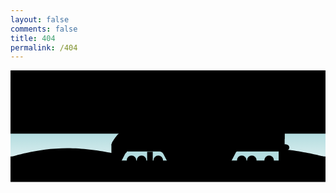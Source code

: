 ```yaml
---
layout: false
comments: false
title: 404
permalink: /404
---
```


<!DOCTYPE html>
<!-- saved from url=(0044)https://404.456.cn/demo/404-train-animation/ -->
<html lang="zh-CN"><head><meta http-equiv="Content-Type" content="text/html; charset=UTF-8">
  
<title>该页面不存在-404</title>
<link rel="shortcut icon" href="/img/81214117_p1.webp">
  <link rel="stylesheet" href="./404/style.css">

</head>
<body>
<!-- partial:index.partial.html -->
<div class="main">
  <div>
    <svg xmlns="http://www.w3.org/2000/svg" viewBox="0 0 1000 355">
  <g id="ocean">
    <path id="sky" class="st0" d="M0 0h1000v203.1H0z"></path>
    <lineargradient id="water_1_" gradientUnits="userSpaceOnUse" x1="500" y1="354" x2="500" y2="200.667">
      <stop offset="0" stop-color="#fff"></stop>
      <stop offset="1" stop-color="#b3dcdf"></stop>
    </lineargradient>
    <path id="water" fill="url(#water_1_)" d="M0 200.7h1000V354H0z"></path>
    <path id="land" class="st0" d="M0 273.4h1000V354H0z"></path>
    <g id="bumps">
      <path class="st0" d="M0 275.2s83.8-28 180-28 197 28 197 28H0z"></path>
    <path class="st0" d="M377 275.2s54.7-28 117.5-28 128.6 28 128.6 28H377z"></path>
    <path class="st0" d="M623.2 275.2s83.7-28 179.9-28 196.9 28 196.9 28H623.2z"></path>
      <path class="st0" d="M-998 275.2s83.8-28 180-28 197 28 197 28h-377z"></path>
      <path class="st0" d="M-621 275.2s54.7-28 117.5-28 128.6 28 128.6 28H-621z"></path>
      <path class="st0" d="M-374.8 275.2s83.7-28 179.9-28S2 275.2 2 275.2h-376.8z"></path>
    </g>
  </g>
  <g id="tracks">
    <path class="st2" d="M9.8 282.4h-3L0 307.6h3z"></path>
    <path class="st2" d="M19.8 282.4h-3L10 307.6h3z"></path>
    <path class="st2" d="M29.8 282.4h-3L20 307.6h3z"></path>
    <path class="st2" d="M39.8 282.4h-3L30 307.6h3z"></path>
    <path class="st2" d="M49.8 282.4h-3L40 307.6h3z"></path>
    <path class="st2" d="M59.8 282.4h-3L50 307.6h3z"></path>
    <path class="st2" d="M69.8 282.4h-3L60 307.6h3z"></path>
    <path class="st2" d="M79.8 282.4h-3L70 307.6h3z"></path>
    <path class="st2" d="M89.8 282.4h-3L80 307.6h3z"></path>
    <path class="st2" d="M99.8 282.4h-3L90 307.6h3z"></path>
    <path class="st2" d="M109.8 282.4h-3l-6.8 25.2h3z"></path>
    <path class="st2" d="M119.8 282.4h-3l-6.8 25.2h3z"></path>
    <path class="st2" d="M129.8 282.4h-3l-6.8 25.2h3z"></path>
    <path class="st2" d="M139.8 282.4h-3l-6.8 25.2h3z"></path>
    <path class="st2" d="M149.8 282.4h-3l-6.8 25.2h3z"></path>
    <path class="st2" d="M159.8 282.4h-3l-6.8 25.2h3z"></path>
    <path class="st2" d="M169.8 282.4h-3l-6.8 25.2h3z"></path>
    <path class="st2" d="M179.8 282.4h-3l-6.8 25.2h3z"></path>
    <path class="st2" d="M189.8 282.4h-3l-6.8 25.2h3z"></path>
    <path class="st2" d="M199.8 282.4h-3l-6.8 25.2h3z"></path>
    <path class="st2" d="M209.8 282.4h-3l-6.8 25.2h3z"></path>
    <path class="st2" d="M219.8 282.4h-3l-6.8 25.2h3z"></path>
    <path class="st2" d="M229.8 282.4h-3l-6.8 25.2h3z"></path>
    <path class="st2" d="M239.8 282.4h-3l-6.8 25.2h3z"></path>
    <path class="st2" d="M249.8 282.4h-3l-6.8 25.2h3z"></path>
    <path class="st2" d="M259.8 282.4h-3l-6.8 25.2h3z"></path>
    <path class="st2" d="M269.8 282.4h-3l-6.8 25.2h3z"></path>
    <path class="st2" d="M279.8 282.4h-3l-6.8 25.2h3z"></path>
    <path class="st2" d="M289.8 282.4h-3l-6.8 25.2h3z"></path>
    <path class="st2" d="M299.8 282.4h-3l-6.8 25.2h3z"></path>
    <path class="st2" d="M309.8 282.4h-3l-6.8 25.2h3z"></path>
    <path class="st2" d="M319.8 282.4h-3l-6.8 25.2h3z"></path>
    <path class="st2" d="M329.8 282.4h-3l-6.8 25.2h3z"></path>
    <path class="st2" d="M339.8 282.4h-3l-6.8 25.2h3z"></path>
    <path class="st2" d="M349.8 282.4h-3l-6.8 25.2h3z"></path>
    <path class="st2" d="M359.8 282.4h-3l-6.8 25.2h3z"></path>
    <path class="st2" d="M369.8 282.4h-3l-6.8 25.2h3z"></path>
    <path class="st2" d="M379.8 282.4h-3l-6.8 25.2h3z"></path>
    <path class="st2" d="M389.8 282.4h-3l-6.8 25.2h3z"></path>
    <path class="st2" d="M399.8 282.4h-3l-6.8 25.2h3z"></path>
    <path class="st2" d="M409.8 282.4h-3l-6.8 25.2h3z"></path>
    <path class="st2" d="M419.8 282.4h-3l-6.8 25.2h3z"></path>
    <path class="st2" d="M429.8 282.4h-3l-6.8 25.2h3z"></path>
    <path class="st2" d="M439.8 282.4h-3l-6.8 25.2h3z"></path>
    <path class="st2" d="M449.8 282.4h-3l-6.8 25.2h3z"></path>
    <path class="st2" d="M459.8 282.4h-3l-6.8 25.2h3z"></path>
    <path class="st2" d="M469.8 282.4h-3l-6.8 25.2h3z"></path>
    <path class="st2" d="M479.8 282.4h-3l-6.8 25.2h3z"></path>
    <path class="st2" d="M489.8 282.4h-3l-6.8 25.2h3z"></path>
    <path class="st2" d="M499.8 282.4h-3l-6.8 25.2h3z"></path>
    <path class="st2" d="M1000 282.4h-3l-6.8 25.2h3z"></path>
    <path class="st2" d="M990 282.4h-3l-6.8 25.2h3z"></path>
    <path class="st2" d="M980 282.4h-3l-6.8 25.2h3z"></path>
    <path class="st2" d="M970 282.4h-3l-6.8 25.2h3z"></path>
    <path class="st2" d="M960 282.4h-3l-6.8 25.2h3z"></path>
    <path class="st2" d="M950 282.4h-3l-6.8 25.2h3z"></path>
    <path class="st2" d="M940 282.4h-3l-6.8 25.2h3z"></path>
    <path class="st2" d="M930 282.4h-3l-6.8 25.2h3z"></path>
    <path class="st2" d="M920 282.4h-3l-6.8 25.2h3z"></path>
    <path class="st2" d="M910 282.4h-3l-6.8 25.2h3z"></path>
    <path class="st2" d="M900 282.4h-3l-6.8 25.2h3z"></path>
    <path class="st2" d="M890 282.4h-3l-6.8 25.2h3z"></path>
    <path class="st2" d="M880 282.4h-3l-6.8 25.2h3z"></path>
    <path class="st2" d="M870 282.4h-3l-6.8 25.2h3z"></path>
    <path class="st2" d="M860 282.4h-3l-6.8 25.2h3z"></path>
    <path class="st2" d="M850 282.4h-3l-6.8 25.2h3z"></path>
    <path class="st2" d="M840 282.4h-3l-6.8 25.2h3z"></path>
    <path class="st2" d="M830 282.4h-3l-6.8 25.2h3z"></path>
    <path class="st2" d="M820 282.4h-3l-6.8 25.2h3z"></path>
    <path class="st2" d="M810 282.4h-3l-6.8 25.2h3z"></path>
    <path class="st2" d="M800 282.4h-3l-6.8 25.2h3z"></path>
    <path class="st2" d="M790 282.4h-3l-6.8 25.2h3z"></path>
    <path class="st2" d="M780 282.4h-3l-6.8 25.2h3z"></path>
    <path class="st2" d="M770 282.4h-3l-6.8 25.2h3z"></path>
    <path class="st2" d="M760 282.4h-3l-6.8 25.2h3z"></path>
    <path class="st2" d="M750 282.4h-3l-6.8 25.2h3z"></path>
    <path class="st2" d="M740 282.4h-3l-6.8 25.2h3z"></path>
    <path class="st2" d="M730 282.4h-3l-6.8 25.2h3z"></path>
    <path class="st2" d="M720 282.4h-3l-6.8 25.2h3z"></path>
    <path class="st2" d="M710 282.4h-3l-6.8 25.2h3z"></path>
    <path class="st2" d="M700 282.4h-3l-6.8 25.2h3z"></path>
    <path class="st2" d="M690 282.4h-3l-6.8 25.2h3z"></path>
    <path class="st2" d="M680 282.4h-3l-6.8 25.2h3z"></path>
    <path class="st2" d="M670 282.4h-3l-6.8 25.2h3z"></path>
    <path class="st2" d="M660 282.4h-3l-6.8 25.2h3z"></path>
    <path class="st2" d="M650 282.4h-3l-6.8 25.2h3z"></path>
    <path class="st2" d="M640 282.4h-3l-6.8 25.2h3z"></path>
    <path class="st2" d="M630 282.4h-3l-6.8 25.2h3z"></path>
    <path class="st2" d="M620 282.4h-3l-6.8 25.2h3z"></path>
    <path class="st2" d="M610 282.4h-3l-6.8 25.2h3z"></path>
    <path class="st2" d="M600 282.4h-3l-6.8 25.2h3z"></path>
    <path class="st2" d="M590 282.4h-3l-6.8 25.2h3z"></path>
    <path class="st2" d="M580 282.4h-3l-6.8 25.2h3z"></path>
    <path class="st2" d="M570 282.4h-3l-6.8 25.2h3z"></path>
    <path class="st2" d="M560 282.4h-3l-6.8 25.2h3z"></path>
    <g>
      <path class="st2" d="M-490.2 282.4h-3l-6.8 25.2h3z"></path>
      <path class="st2" d="M-480.2 282.4h-3l-6.8 25.2h3z"></path>
      <path class="st2" d="M-470.2 282.4h-3l-6.8 25.2h3z"></path>
      <path class="st2" d="M-460.2 282.4h-3l-6.8 25.2h3z"></path>
      <path class="st2" d="M-450.2 282.4h-3l-6.8 25.2h3z"></path>
      <path class="st2" d="M-440.2 282.4h-3l-6.8 25.2h3z"></path>
      <path class="st2" d="M-430.2 282.4h-3l-6.8 25.2h3z"></path>
      <path class="st2" d="M-420.2 282.4h-3l-6.8 25.2h3z"></path>
      <path class="st2" d="M-410.2 282.4h-3l-6.8 25.2h3z"></path>
      <path class="st2" d="M-400.2 282.4h-3l-6.8 25.2h3z"></path>
      <path class="st2" d="M-390.2 282.4h-3l-6.8 25.2h3z"></path>
      <path class="st2" d="M-380.2 282.4h-3l-6.8 25.2h3z"></path>
      <path class="st2" d="M-370.2 282.4h-3l-6.8 25.2h3z"></path>
      <path class="st2" d="M-360.2 282.4h-3l-6.8 25.2h3z"></path>
      <path class="st2" d="M-350.2 282.4h-3l-6.8 25.2h3z"></path>
      <path class="st2" d="M-340.2 282.4h-3l-6.8 25.2h3z"></path>
      <path class="st2" d="M-330.2 282.4h-3l-6.8 25.2h3z"></path>
      <path class="st2" d="M-320.2 282.4h-3l-6.8 25.2h3z"></path>
      <path class="st2" d="M-310.2 282.4h-3l-6.8 25.2h3z"></path>
      <path class="st2" d="M-300.2 282.4h-3l-6.8 25.2h3z"></path>
      <path class="st2" d="M-290.2 282.4h-3l-6.8 25.2h3z"></path>
      <path class="st2" d="M-280.2 282.4h-3l-6.8 25.2h3z"></path>
      <path class="st2" d="M-270.2 282.4h-3l-6.8 25.2h3z"></path>
      <path class="st2" d="M-260.2 282.4h-3l-6.8 25.2h3z"></path>
      <path class="st2" d="M-250.2 282.4h-3l-6.8 25.2h3z"></path>
      <path class="st2" d="M-240.2 282.4h-3l-6.8 25.2h3z"></path>
      <path class="st2" d="M-230.2 282.4h-3l-6.8 25.2h3z"></path>
      <path class="st2" d="M-220.2 282.4h-3l-6.8 25.2h3z"></path>
      <path class="st2" d="M-210.2 282.4h-3l-6.8 25.2h3z"></path>
      <path class="st2" d="M-200.2 282.4h-3l-6.8 25.2h3z"></path>
      <path class="st2" d="M-190.2 282.4h-3l-6.8 25.2h3z"></path>
      <path class="st2" d="M-180.2 282.4h-3l-6.8 25.2h3z"></path>
      <path class="st2" d="M-170.2 282.4h-3l-6.8 25.2h3z"></path>
      <path class="st2" d="M-160.2 282.4h-3l-6.8 25.2h3z"></path>
      <path class="st2" d="M-150.2 282.4h-3l-6.8 25.2h3z"></path>
      <path class="st2" d="M-140.2 282.4h-3l-6.8 25.2h3z"></path>
      <path class="st2" d="M-130.2 282.4h-3l-6.8 25.2h3z"></path>
      <path class="st2" d="M-120.2 282.4h-3l-6.8 25.2h3z"></path>
      <path class="st2" d="M-110.2 282.4h-3l-6.8 25.2h3z"></path>
      <path class="st2" d="M-100.2 282.4h-3l-6.8 25.2h3z"></path>
      <path class="st2" d="M-90.2 282.4h-3l-6.8 25.2h3z"></path>
      <path class="st2" d="M-80.2 282.4h-3l-6.8 25.2h3z"></path>
      <path class="st2" d="M-70.2 282.4h-3l-6.8 25.2h3z"></path>
      <path class="st2" d="M-60.2 282.4h-3l-6.8 25.2h3z"></path>
      <path class="st2" d="M-50.2 282.4h-3l-6.8 25.2h3z"></path>
      <path class="st2" d="M-40.2 282.4h-3l-6.8 25.2h3z"></path>
      <path class="st2" d="M-30.2 282.4h-3l-6.8 25.2h3z"></path>
      <path class="st2" d="M-20.2 282.4h-3l-6.8 25.2h3z"></path>
      <path class="st2" d="M-10.2 282.4h-3l-6.8 25.2h3z"></path>
      <path class="st2" d="M-.2 282.4h-3l-6.8 25.2h3z"></path>
      <path class="st2" d="M500 282.4h-3l-6.8 25.2h3z"></path>
      <path class="st2" d="M490 282.4h-3l-6.8 25.2h3z"></path>
      <path class="st2" d="M480 282.4h-3l-6.8 25.2h3z"></path>
      <path class="st2" d="M470 282.4h-3l-6.8 25.2h3z"></path>
      <path class="st2" d="M460 282.4h-3l-6.8 25.2h3z"></path>
      <path class="st2" d="M450 282.4h-3l-6.8 25.2h3z"></path>
      <path class="st2" d="M440 282.4h-3l-6.8 25.2h3z"></path>
      <path class="st2" d="M430 282.4h-3l-6.8 25.2h3z"></path>
      <path class="st2" d="M420 282.4h-3l-6.8 25.2h3z"></path>
      <path class="st2" d="M410 282.4h-3l-6.8 25.2h3z"></path>
      <path class="st2" d="M400 282.4h-3l-6.8 25.2h3z"></path>
      <path class="st2" d="M390 282.4h-3l-6.8 25.2h3z"></path>
      <path class="st2" d="M380 282.4h-3l-6.8 25.2h3z"></path>
      <path class="st2" d="M370 282.4h-3l-6.8 25.2h3z"></path>
      <path class="st2" d="M360 282.4h-3l-6.8 25.2h3z"></path>
      <path class="st2" d="M350 282.4h-3l-6.8 25.2h3z"></path>
      <path class="st2" d="M340 282.4h-3l-6.8 25.2h3z"></path>
      <path class="st2" d="M330 282.4h-3l-6.8 25.2h3z"></path>
      <path class="st2" d="M320 282.4h-3l-6.8 25.2h3z"></path>
      <path class="st2" d="M310 282.4h-3l-6.8 25.2h3z"></path>
      <path class="st2" d="M300 282.4h-3l-6.8 25.2h3z"></path>
      <path class="st2" d="M290 282.4h-3l-6.8 25.2h3z"></path>
      <path class="st2" d="M280 282.4h-3l-6.8 25.2h3z"></path>
      <path class="st2" d="M270 282.4h-3l-6.8 25.2h3z"></path>
      <path class="st2" d="M260 282.4h-3l-6.8 25.2h3z"></path>
      <path class="st2" d="M250 282.4h-3l-6.8 25.2h3z"></path>
      <path class="st2" d="M240 282.4h-3l-6.8 25.2h3z"></path>
      <path class="st2" d="M230 282.4h-3l-6.8 25.2h3z"></path>
      <path class="st2" d="M220 282.4h-3l-6.8 25.2h3z"></path>
      <path class="st2" d="M210 282.4h-3l-6.8 25.2h3z"></path>
      <path class="st2" d="M200 282.4h-3l-6.8 25.2h3z"></path>
      <path class="st2" d="M190 282.4h-3l-6.8 25.2h3z"></path>
      <path class="st2" d="M180 282.4h-3l-6.8 25.2h3z"></path>
      <path class="st2" d="M170 282.4h-3l-6.8 25.2h3z"></path>
      <path class="st2" d="M160 282.4h-3l-6.8 25.2h3z"></path>
      <path class="st2" d="M150 282.4h-3l-6.8 25.2h3z"></path>
      <path class="st2" d="M140 282.4h-3l-6.8 25.2h3z"></path>
      <path class="st2" d="M130 282.4h-3l-6.8 25.2h3z"></path>
      <path class="st2" d="M120 282.4h-3l-6.8 25.2h3z"></path>
      <path class="st2" d="M110 282.4h-3l-6.8 25.2h3z"></path>
      <path class="st2" d="M100 282.4h-3l-6.8 25.2h3z"></path>
      <path class="st2" d="M90 282.4h-3l-6.8 25.2h3z"></path>
      <path class="st2" d="M80 282.4h-3l-6.8 25.2h3z"></path>
      <path class="st2" d="M70 282.4h-3l-6.8 25.2h3z"></path>
      <path class="st2" d="M60 282.4h-3l-6.8 25.2h3z"></path>
    </g>
    <path class="st2" d="M550 282.4h-3l-6.8 25.2h3z"></path>
    <path class="st2" d="M540 282.4h-3l-6.8 25.2h3z"></path>
    <path class="st2" d="M530 282.4h-3l-6.8 25.2h3z"></path>
    <path class="st2" d="M520 282.4h-3l-6.8 25.2h3z"></path>
    <path class="st2" d="M510 282.4h-3l-6.8 25.2h3z"></path>
    <path class="st2" d="M550 282.4h-3l-6.8 25.2h3z"></path>
    <path class="st2" d="M540 282.4h-3l-6.8 25.2h3z"></path>
    <path class="st2" d="M530 282.4h-3l-6.8 25.2h3z"></path>
    <path class="st2" d="M520 282.4h-3l-6.8 25.2h3z"></path>
    <path class="st2" d="M510 282.4h-3l-6.8 25.2h3z"></path>
    <path class="st3" d="M-499.5 300.2H1000v5.1H-499.5z"></path>
    <path class="st3" d="M-499.5 283.8H1000v2.8H-499.5z"></path>
  </g>
  <g id="cloudsAll">
    <path id="cloud1" class="st4" d="M19.5 69.7s-21.3.5-25-12.2c0 0-4.3-21.3 16-21.8 0 0-2.1-12.2 12.2-14.9 0 0 15-3.2 21.3 6.9 0 0 3.6-20.7 17.8-22.3 0 0 24-3 26.6 13.1 0 0 .1 9.5-2.8 13.5 0 0 9.5-15 26.5-4.8 0 0 12.1 7.9 7 20.2 0 0 16 4.8 10.1 18.1 0 0-10.2 8.5-17.1-1.1 0 0-5.5 16-32.5 16 0 0-19.1 2.1-27-13.3 0 0 .5 10.1-13.3 10.6-.1 0-20.3 3.2-19.8-8z"></path>
    <path id="cloud3" class="st4" d="M836 132s-18.3 2.1-22.2-4.9c0 0-4.9-11.8 12.5-13.8 0 0-2.5-6.8 9.7-9.6 0 0 12.7-3.1 18.7 2.1 0 0 2-12.2 14-14.3 0 0 16.6-3.3 23.7 2.1 0 0 4.8 3.9 2.4 6.5 0 0 3.1-4.8 18.4-.4 0 0 10.9 3.5 7.2 11 0 0 13.8-1.5 9.7 9.5 0 0-4.1 10.8-15.5 4.8 0 0-3.1 5.6-26.4 7.9 0 0-16.3 2.8-24-5.3 0 0 1 5.7-10.8 7.2-.1.1-17.2 3.6-17.4-2.8z"></path>
    <path id="cloud2" class="st4" d="M19.3 159.5s-15.9.6-18.8-5.1c0 0-3.4-9.5 11.7-10.1 0 0-1.7-5.5 9-6.9 0 0 11.2-1.7 16 2.8 0 0 2.5-9.4 13.1-10.3 0 0 17.9-1.8 20 5.4 0 0 .2 4.3-2 6.1 0 0 6.9-6.9 19.8-2.6 0 0 9.1 3.4 5.5 9 0 0 6.5 0 4.5 6.7 0 0-2.6 5.6-9.6 1 0 0-4 7.3-24.2 7.7 0 0-14.2 1.3-20.4-5.5 0 0 .5 4.5-9.8 5 0 .1-15 1.8-14.8-3.2z"></path>
    <path id="cloud4" class="st4" d="M370.3 109.5s15.9.6 18.8-5.1c0 0 3.4-9.5-11.7-10.1 0 0 1.7-5.5-9-6.9 0 0-11.2-1.7-16 2.8 0 0-2.5-9.4-13.1-10.3 0 0-17.9-1.8-20 5.4 0 0-.2 4.3 2 6.1 0 0-6.9-6.9-19.8-2.6 0 0-9.1 3.4-5.5 9 0 0-12 1.9-7.7 8 0 0 7.5 4 12.8-.2 0 0 4 7.3 24.2 7.7 0 0 14.2 1.3 20.4-5.5 0 0-.5 4.5 9.8 5 0 0 15.1 1.7 14.8-3.3z"></path>
    <path id="cloud5" class="st4" d="M511.7 12.4s-21.3-.3-25 7c0 0-4.3 12.2 16 12.5 0 0-2.1 7 12.2 8.6 0 0 15 1.8 21.3-4 0 0 3.6 11.9 17.8 12.8 0 0 19.5 1.6 27-4.4 0 0 5-4.4 2.1-6.7 0 0 4.1 4.4 21.2-1.5 0 0 12.1-4.6 7-11.6 0 0 16-2.8 10.1-10.4 0 0-10.2-4.9-17.1.6 0 0-5.5-9.2-32.5-9.2 0 0-19.1-1.2-27 7.6 0 0 .5-5.8-13.3-6.1-.1.2-20.3-1.6-19.8 4.8z"></path>
  </g>
  <g id="train">
    <path fill="#b3dcdf" d="M344.5 248.5h507.2v37.8H344.5z"></path>
    <g id="wheels">
      <circle class="st6" cx="384.1" cy="285.6" r="15.1"></circle>
      <path class="st2" d="M384.1 295.7c-5.6 0-10.1-4.5-10.1-10.1s4.5-10.1 10.1-10.1 10.1 4.5 10.1 10.1c0 5.5-4.6 10.1-10.1 10.1z"></path>
      <circle class="st6" cx="416.1" cy="285.6" r="15.1"></circle>
      <path class="st2" d="M416.1 295.7c-5.6 0-10.1-4.5-10.1-10.1s4.5-10.1 10.1-10.1 10.1 4.5 10.1 10.1c0 5.5-4.6 10.1-10.1 10.1z"></path>
      <circle class="st6" cx="469.1" cy="285.6" r="15.1"></circle>
      <path class="st2" d="M469.1 295.7c-5.6 0-10.1-4.5-10.1-10.1s4.5-10.1 10.1-10.1 10.1 4.5 10.1 10.1c0 5.5-4.6 10.1-10.1 10.1z"></path>
      <circle class="st6" cx="734.1" cy="285.6" r="15.1"></circle>
      <path class="st2" d="M734.1 295.7c-5.6 0-10.1-4.5-10.1-10.1s4.5-10.1 10.1-10.1 10.1 4.5 10.1 10.1c0 5.5-4.6 10.1-10.1 10.1z"></path>
      <circle class="st6" cx="766.1" cy="285.6" r="15.1"></circle>
      <path class="st2" d="M766.1 295.7c-5.6 0-10.1-4.5-10.1-10.1s4.5-10.1 10.1-10.1 10.1 4.5 10.1 10.1c0 5.5-4.6 10.1-10.1 10.1z"></path>
      <circle class="st6" cx="821.1" cy="285.6" r="15.1"></circle>
      <path class="st2" d="M821.1 295.7c-5.6 0-10.1-4.5-10.1-10.1s4.5-10.1 10.1-10.1 10.1 4.5 10.1 10.1c0 5.5-4.6 10.1-10.1 10.1z"></path>
    </g>
    <path id="bracefront" class="st7" d="M383.2 285.6h88.1"></path>
    <path id="braceback" class="st7" d="M733.2 285.6h88.1"></path>
    <g id="car-layers">
      <path id="car" class="st8" d="M321.8 300.7v-32.4s1.2.7-1.5-2.4v-29.1s3.1-11.6 10.7-21.1c0 0 7.6-12 15.5-17.5h1.3s10.2-4.9 30.9-28h.6s-.9-1.4 0-2.7c0 0 10.1-10.5 21-12.3 0 0 9.4-1.8 20.2-1.8h47.7V151H492v-1.1h10.1v1.1h19v2.2s8.2.9 19.2-4.2c0 0 1.4-1.1 28.8-1.1h291.5v6.8h7.5v2.2s12.2-.6 12.2 9.8V177l-10-.1v57.9s14.9-.5 14.9 10.2c0 0 1 9-14.9 8.9v3.8H719.5s-2.4.1-4.3 3l-15 29s-2.9 5.1-10.8 5.1H504.3s-2.9.1-6.1-5l-13.1-25s-4.5-7.1-11.8-7.1H369v2.4s-3.2 1.3-7.1 8.7L351.4 289s-2.9 6.3-6.9 6.4h-17.8l-4.9 5.3z"></path>
      <path id="streamline-outine" class="st8" d="M320.3 236.6s1.4-6.8 4.4-11.3c0 0 .1-2.3 23.2-6.3l78-16.6s103.3-21.1 134.9-26.1c0 0 93.3-16 120.5-17.9 0 0 57.6-4.3 100-4.1h88.9v63.4s-10.3 5.4-17.1 5.3c0 0-305.6 4.9-366.3 8.1 0 0-100.3 4.8-119.1 6.8 0-.1-46.6 1.2-47.4-1.3z"></path>
      <g id="window-grate">
        <path class="st9" d="M739.5 182.6H854"></path>
        <path class="st9" d="M739.5 177.6H854"></path>
        <path class="st9" d="M739.5 172.6H854"></path>
        <path class="st9" d="M739.5 167.6H854"></path>
        <path class="st9" d="M739.5 161.4H854v26.1H739.5z"></path>
      </g>
      <path class="st9" d="M320.3 257.8h549.9"></path>
      <g id="Text">
        <text transform="translate(377.037 230.025)" class="st8 st10" font-size="21">
          404
        </text>
        <text transform="translate(659.5 213.994)" class="st8 st10" font-size="24.025">
        Page not found.
        </text>
      </g>
      <g id="ladders">
        <g id="ladder-f">
          <path id="front-ladder" class="st8" d="M433.8 258.4h17.8v34.8h-17.8z"></path>
          <path id="fb-rung" class="st9" d="M433.8 281.1h17.7"></path>
          <path id="ft-rung" class="st9" d="M433.8 268.6h17.7"></path>
        </g>
        <g id="ladder-b">
          <path id="ladder-back" class="st8" d="M851.8 257.8h17.8v34.8h-17.8z"></path>
          <path id="bt-rung" class="st9" d="M851.8 268.6h17.7"></path>
          <path id="bb-rung" class="st9" d="M851.8 281.1h17.7"></path>
        </g>
      </g>
      <path id="window-front" class="st8" d="M350.5 196.4s-.4 3.9 15.2 4.3l32.3-30.3s-18.2 1.1-19-.8l-28.5 26.8z"></path>
    </g>
  </g>
</svg>
  </div>
</div>
<!-- partial -->
  


</body></html>